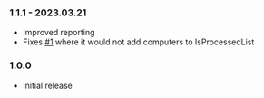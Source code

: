 ﻿### 1.1.1 - 2023.03.21
- Improved reporting
- Fixes [#1](https://github.com/EvotecIT/CleanupActiveDirectory/issues/1) where it would not add computers to IsProcessedList

### 1.0.0
- Initial release